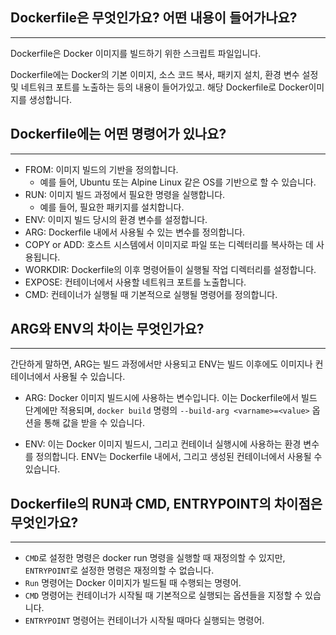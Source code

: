 ## Dockerfile은 무엇인가요? 어떤 내용이 들어가나요?

---

Dockerfile은 Docker 이미지를 빌드하기 위한 스크립트 파일입니다.

Dockerfile에는 Docker의 기본 이미지, 소스 코드 복사, 패키지 설치, 환경 변수 설정 및 네트워크 포트를 노출하는 등의 내용이 들어가있고. 해당 Dockerfile로 Docker이미지를 생성합니다.

## Dockerfile에는 어떤 명령어가 있나요?

---

- FROM: 이미지 빌드의 기반을 정의합니다.
  - 예를 들어, Ubuntu 또는 Alpine Linux 같은 OS를 기반으로 할 수 있습니다.
- RUN: 이미지 빌드 과정에서 필요한 명령을 실행합니다.
  - 예를 들어, 필요한 패키지를 설치합니다.
- ENV: 이미지 빌드 당시의 환경 변수를 설정합니다.
- ARG: Dockerfile 내에서 사용될 수 있는 변수를 정의합니다.
- COPY or ADD: 호스트 시스템에서 이미지로 파일 또는 디렉터리를 복사하는 데 사용됩니다.
- WORKDIR: Dockerfile의 이후 명령어들이 실행될 작업 디렉터리를 설정합니다.
- EXPOSE: 컨테이너에서 사용할 네트워크 포트를 노출합니다.
- CMD: 컨테이너가 실행될 때 기본적으로 실행될 명령어를 정의합니다.

## ARG와 ENV의 차이는 무엇인가요?

---

간단하게 말하면, ARG는 빌드 과정에서만 사용되고 ENV는 빌드 이후에도 이미지나 컨테이너에서 사용될 수 있습니다.

- ARG: Docker 이미지 빌드시에 사용하는 변수입니다. 이는 Dockerfile에서 빌드 단계에만 적용되며, `docker build` 명령의 `--build-arg <varname>=<value>` 옵션을 통해 값을 받을 수 있습니다.

- ENV: 이는 Docker 이미지 빌드시, 그리고 컨테이너 실행시에 사용하는 환경 변수를 정의합니다. ENV는 Dockerfile 내에서, 그리고 생성된 컨테이너에서 사용될 수 있습니다.

## Dockerfile의 RUN과 CMD, ENTRYPOINT의 차이점은 무엇인가요?

---

- `CMD`로 설정한 명령은 docker run 명령을 실행할 때 재정의할 수 있지만, `ENTRYPOINT`로 설정한 명령은 재정의할 수 없습니다.
- `Run` 명령어는 Docker 이미지가 빌드될 때 수행되는 명령어.
- `CMD` 명령어는 컨테이너가 시작될 때 기본적으로 실행되는 옵션들을 지정할 수 있습니다.
- `ENTRYPOINT` 명령어는 컨테이너가 시작될 때마다 실행되는 명령어.
